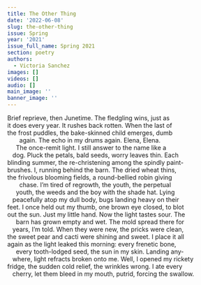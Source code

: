```yaml
---
title: The Other Thing
date: '2022-06-08'
slug: the-other-thing
issue: Spring
year: '2021'
issue_full_name: Spring 2021
section: poetry
authors:
  - Victoria Sanchez
images: []
videos: []
audio: []
main_image: ''
banner_image: ''
---
```

Brief reprieve, then Junetime. The fledgling wins, just as\
it does every year. It rushes back rotten. When the last of\
the frost puddles, the bake-skinned child emerges, dumb\
&nbsp;&nbsp;&nbsp;&nbsp;&nbsp;&nbsp; again. The echo in my drums again. Elena, Elena.\
&nbsp;&nbsp;&nbsp;&nbsp; The once-remit light. I still answer to the name like a\
&nbsp;&nbsp; dog. Pluck the petals, bald seeds, worry leaves thin. Each\
blinding summer, the re-christening among the spindly paint-\
brushes. I, running behind the barn. The dried wheat thins,\
the frivolous blooming fields, a round-bellied robin giving\
&nbsp;&nbsp;&nbsp;&nbsp;&nbsp;&nbsp; chase. I’m tired of regrowth, the youth, the perpetual\
&nbsp;&nbsp;&nbsp;&nbsp; youth, the weeds and the boy with the shade hat. Lying\
&nbsp;&nbsp; peacefully atop my dull body, bugs landing heavy on their\
feet. I once held out my thumb, one brown eye closed, to blot\
out the sun. Just my little hand. Now the light tastes sour. The\
&nbsp;&nbsp;&nbsp;&nbsp; barn has grown empty and wet. The mold spread there for\
&nbsp;&nbsp; years, I’m told. When they were new, the pricks were clean,\
the sweet pear and cacti were shining and sweet. I place it all\
again as the light leaked this morning: every frenetic bone,\
&nbsp;&nbsp;&nbsp;&nbsp; every tooth-lodged seed, the sun in my skin. Landing any-\
&nbsp;&nbsp; where, light refracts broken onto me. Well, I opened my rickety\
fridge, the sudden cold relief, the wrinkles wrong. I ate every\
&nbsp;&nbsp; cherry, let them bleed in my mouth, putrid, forcing the swallow.
